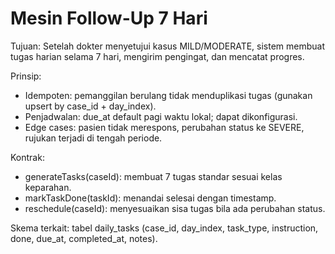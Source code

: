# Mesin Follow-Up 7 Hari

Tujuan: Setelah dokter menyetujui kasus MILD/MODERATE, sistem membuat tugas harian selama 7 hari, mengirim pengingat, dan mencatat progres.

Prinsip:
- Idempoten: pemanggilan berulang tidak menduplikasi tugas (gunakan upsert by case_id + day_index).
- Penjadwalan: due_at default pagi waktu lokal; dapat dikonfigurasi.
- Edge cases: pasien tidak merespons, perubahan status ke SEVERE, rujukan terjadi di tengah periode.

Kontrak:
- generateTasks(caseId): membuat 7 tugas standar sesuai kelas keparahan.
- markTaskDone(taskId): menandai selesai dengan timestamp.
- reschedule(caseId): menyesuaikan sisa tugas bila ada perubahan status.

Skema terkait: tabel daily_tasks (case_id, day_index, task_type, instruction, done, due_at, completed_at, notes).
